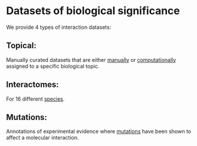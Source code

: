 # Datasets of biological significance

We provide 4 types of interaction datasets:

## Topical: 

Manually curated datasets that are either [manually](https://www.ebi.ac.uk/intact/documentation/datasets#curated) or [computationally](https://www.ebi.ac.uk/intact/documentation/datasets#computationally) assigned to a specific biological topic.

## Interactomes:

For 16 different [species](https://www.ebi.ac.uk/intact/documentation/datasets#species).

## Mutations: 

Annotations of experimental evidence where [mutations](https://www.ebi.ac.uk/intact/documentation/datasets#mutations) have been shown to affect a molecular interaction.
